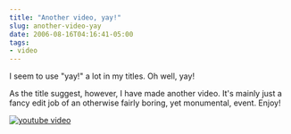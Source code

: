 ```yaml
---
title: "Another video, yay!"
slug: another-video-yay
date: 2006-08-16T04:16:41-05:00
tags:
- video
---
```

I seem to use "yay!" a lot in my titles. Oh well, yay!

As the title suggest, however, I have made another video. It's mainly just a fancy edit job of an otherwise fairly boring, yet monumental, event. Enjoy!

[![youtube video](https://img.youtube.com/vi/U9GKVr3TLPk/0.jpg)](https://www.youtube.com/watch?v=U9GKVr3TLPk)
